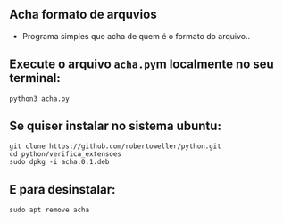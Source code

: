 ## Acha formato de arquvios

- Programa simples que acha de quem é o formato do arquivo..

## Execute o arquivo `acha.py`m localmente no seu terminal:
`
python3 acha.py
`


## Se quiser instalar no sistema ubuntu:

```
git clone https://github.com/robertoweller/python.git
cd python/verifica_extensoes
sudo dpkg -i acha.0.1.deb
```

## E para desinstalar:

```
sudo apt remove acha
```
